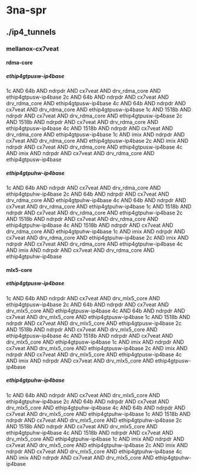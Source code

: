 # 3na-spr
## ./ip4_tunnels
### mellanox-cx7veat
#### rdma-core
##### ethip4gtpusw-ip4base
1c AND 64b AND ndrpdr AND cx7veat AND drv_rdma_core AND ethip4gtpusw-ip4base
2c AND 64b AND ndrpdr AND cx7veat AND drv_rdma_core AND ethip4gtpusw-ip4base
4c AND 64b AND ndrpdr AND cx7veat AND drv_rdma_core AND ethip4gtpusw-ip4base
1c AND 1518b AND ndrpdr AND cx7veat AND drv_rdma_core AND ethip4gtpusw-ip4base
2c AND 1518b AND ndrpdr AND cx7veat AND drv_rdma_core AND ethip4gtpusw-ip4base
4c AND 1518b AND ndrpdr AND cx7veat AND drv_rdma_core AND ethip4gtpusw-ip4base
1c AND imix AND ndrpdr AND cx7veat AND drv_rdma_core AND ethip4gtpusw-ip4base
2c AND imix AND ndrpdr AND cx7veat AND drv_rdma_core AND ethip4gtpusw-ip4base
4c AND imix AND ndrpdr AND cx7veat AND drv_rdma_core AND ethip4gtpusw-ip4base
##### ethip4gtpuhw-ip4base
1c AND 64b AND ndrpdr AND cx7veat AND drv_rdma_core AND ethip4gtpuhw-ip4base
2c AND 64b AND ndrpdr AND cx7veat AND drv_rdma_core AND ethip4gtpuhw-ip4base
4c AND 64b AND ndrpdr AND cx7veat AND drv_rdma_core AND ethip4gtpuhw-ip4base
1c AND 1518b AND ndrpdr AND cx7veat AND drv_rdma_core AND ethip4gtpuhw-ip4base
2c AND 1518b AND ndrpdr AND cx7veat AND drv_rdma_core AND ethip4gtpuhw-ip4base
4c AND 1518b AND ndrpdr AND cx7veat AND drv_rdma_core AND ethip4gtpuhw-ip4base
1c AND imix AND ndrpdr AND cx7veat AND drv_rdma_core AND ethip4gtpuhw-ip4base
2c AND imix AND ndrpdr AND cx7veat AND drv_rdma_core AND ethip4gtpuhw-ip4base
4c AND imix AND ndrpdr AND cx7veat AND drv_rdma_core AND ethip4gtpuhw-ip4base
#### mlx5-core
##### ethip4gtpusw-ip4base
1c AND 64b AND ndrpdr AND cx7veat AND drv_mlx5_core AND ethip4gtpusw-ip4base
2c AND 64b AND ndrpdr AND cx7veat AND drv_mlx5_core AND ethip4gtpusw-ip4base
4c AND 64b AND ndrpdr AND cx7veat AND drv_mlx5_core AND ethip4gtpusw-ip4base
1c AND 1518b AND ndrpdr AND cx7veat AND drv_mlx5_core AND ethip4gtpusw-ip4base
2c AND 1518b AND ndrpdr AND cx7veat AND drv_mlx5_core AND ethip4gtpusw-ip4base
4c AND 1518b AND ndrpdr AND cx7veat AND drv_mlx5_core AND ethip4gtpusw-ip4base
1c AND imix AND ndrpdr AND cx7veat AND drv_mlx5_core AND ethip4gtpusw-ip4base
2c AND imix AND ndrpdr AND cx7veat AND drv_mlx5_core AND ethip4gtpusw-ip4base
4c AND imix AND ndrpdr AND cx7veat AND drv_mlx5_core AND ethip4gtpusw-ip4base
##### ethip4gtpuhw-ip4base
1c AND 64b AND ndrpdr AND cx7veat AND drv_mlx5_core AND ethip4gtpuhw-ip4base
2c AND 64b AND ndrpdr AND cx7veat AND drv_mlx5_core AND ethip4gtpuhw-ip4base
4c AND 64b AND ndrpdr AND cx7veat AND drv_mlx5_core AND ethip4gtpuhw-ip4base
1c AND 1518b AND ndrpdr AND cx7veat AND drv_mlx5_core AND ethip4gtpuhw-ip4base
2c AND 1518b AND ndrpdr AND cx7veat AND drv_mlx5_core AND ethip4gtpuhw-ip4base
4c AND 1518b AND ndrpdr AND cx7veat AND drv_mlx5_core AND ethip4gtpuhw-ip4base
1c AND imix AND ndrpdr AND cx7veat AND drv_mlx5_core AND ethip4gtpuhw-ip4base
2c AND imix AND ndrpdr AND cx7veat AND drv_mlx5_core AND ethip4gtpuhw-ip4base
4c AND imix AND ndrpdr AND cx7veat AND drv_mlx5_core AND ethip4gtpuhw-ip4base
